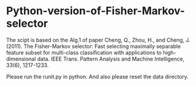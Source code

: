 # Python-version-of-Fisher-Markov-selector

The scipt is based on the Alg.1 of paper Cheng, Q., Zhou, H., and Cheng, J. (2011). The Fisher-Markov selector: Fast selecting maximally separable feature subset for multi-class classification with applications to high-dimensional data. IEEE Trans. Pattern Analysis and Machine Intelligence, 33(6), 1217-1233.

Please run the runit.py in python. And also please reset the data directory.
